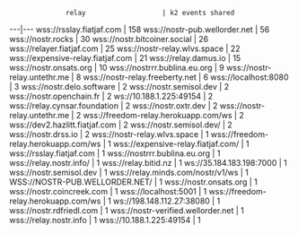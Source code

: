                   relay                   | k2 events shared
---|---
 wss://rsslay.fiatjaf.com                 | 158
 wss://nostr-pub.wellorder.net            |  56
 wss://nostr.rocks                        |  30
 wss://nostr.bitcoiner.social             |  26
 wss://relayer.fiatjaf.com                |  25
 wss://nostr-relay.wlvs.space             |  22
 wss://expensive-relay.fiatjaf.com        |  21
 wss://relay.damus.io                     |  15
 wss://nostr.onsats.org                   |  10
 wss://nostrrr.bublina.eu.org             |   9
 wss://nostr-relay.untethr.me             |   8
 wss://nostr-relay.freeberty.net          |   6
 wss://localhost:8080                     |   3
 wss://nostr.delo.software                |   2
 wss://nostr.semisol.dev                  |   2
 wss://nostr.openchain.fr                 |   2
 ws://10.188.1.225:49154                  |   2
 wss://relay.cynsar.foundation            |   2
 wss://nostr.oxtr.dev                     |   2
 wss://nostr-relay.untethr.me             |   2
 wss://freedom-relay.herokuapp.com/ws     |   2
 wss://dev2.hazlitt.fiatjaf.com           |   2
 wss://nostr.semisol.dev/                 |   2
 wss://nostr.drss.io                      |   2
 wss://nostr-relay.wlvs.space             |   1
 wss://freedom-relay.herokuapp.com/ws     |   1
 wss://expensive-relay.fiatjaf.com/       |   1
 wss://rsslay.fiatjaf.com                 |   1
 wss://nostrrr.bublina.eu.org             |   1
 wss://relay.nostr.info/                  |   1
 wss://relay.bitid.nz                     |   1
 ws://35.184.183.198:7000                 |   1
 wss://nostr.semisol.dev                  |   1
 wss://relay.minds.com/nostr/v1/ws        |   1
 WSS://NOSTR-PUB.WELLORDER.NET/           |   1
 wss://nostr.onsats.org                   |   1
 wss://nostr.coincreek.com                |   1
 wss://localhost:5001                     |   1
 wss://freedom-relay.herokuapp.com/ws     |   1
 ws://198.148.112.27:38080                |   1
 wss://nostr.rdfriedl.com                 |   1
 wss://nostr-verified.wellorder.net       |   1
 wss://relay.nostr.info                   |   1
 wss://10.188.1.225:49154                 |   1